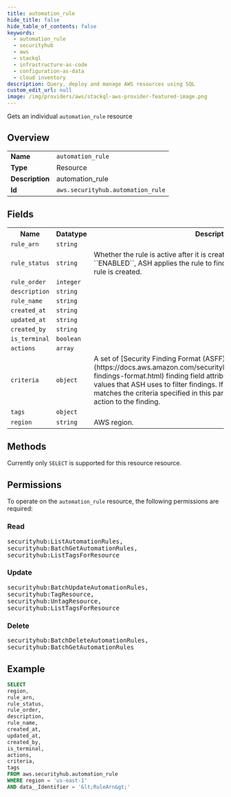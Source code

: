 ```yaml
---
title: automation_rule
hide_title: false
hide_table_of_contents: false
keywords:
  - automation_rule
  - securityhub
  - aws
  - stackql
  - infrastructure-as-code
  - configuration-as-data
  - cloud inventory
description: Query, deploy and manage AWS resources using SQL
custom_edit_url: null
image: /img/providers/aws/stackql-aws-provider-featured-image.png
---
```

Gets an individual <code>automation_rule</code> resource

## Overview
<table><tbody>
<tr><td><b>Name</b></td><td><code>automation_rule</code></td></tr>
<tr><td><b>Type</b></td><td>Resource</td></tr>
<tr><td><b>Description</b></td><td>automation_rule</td></tr>
<tr><td><b>Id</b></td><td><code>aws.securityhub.automation_rule</code></td></tr>
</tbody></table>

## Fields
<table><tbody>
<tr><th>Name</th><th>Datatype</th><th>Description</th></tr>
<tr><td><code>rule_arn</code></td><td><code>string</code></td><td></td></tr>
<tr><td><code>rule_status</code></td><td><code>string</code></td><td>Whether the rule is active after it is created. If this parameter is equal to ``ENABLED``, ASH applies the rule to findings and finding updates after the rule is created.</td></tr>
<tr><td><code>rule_order</code></td><td><code>integer</code></td><td></td></tr>
<tr><td><code>description</code></td><td><code>string</code></td><td></td></tr>
<tr><td><code>rule_name</code></td><td><code>string</code></td><td></td></tr>
<tr><td><code>created_at</code></td><td><code>string</code></td><td></td></tr>
<tr><td><code>updated_at</code></td><td><code>string</code></td><td></td></tr>
<tr><td><code>created_by</code></td><td><code>string</code></td><td></td></tr>
<tr><td><code>is_terminal</code></td><td><code>boolean</code></td><td></td></tr>
<tr><td><code>actions</code></td><td><code>array</code></td><td></td></tr>
<tr><td><code>criteria</code></td><td><code>object</code></td><td>A set of &#91;Security Finding Format (ASFF)&#93;(https:&#x2F;&#x2F;docs.aws.amazon.com&#x2F;securityhub&#x2F;latest&#x2F;userguide&#x2F;securityhub-findings-format.html) finding field attributes and corresponding expected values that ASH uses to filter findings. If a rule is enabled and a finding matches the criteria specified in this parameter, ASH applies the rule action to the finding.</td></tr>
<tr><td><code>tags</code></td><td><code>object</code></td><td></td></tr>
<tr><td><code>region</code></td><td><code>string</code></td><td>AWS region.</td></tr>

</tbody></table>

## Methods
Currently only <code>SELECT</code> is supported for this resource resource.

## Permissions

To operate on the <code>automation_rule</code> resource, the following permissions are required:

### Read
<pre>
securityhub:ListAutomationRules,
securityhub:BatchGetAutomationRules,
securityhub:ListTagsForResource</pre>

### Update
<pre>
securityhub:BatchUpdateAutomationRules,
securityhub:TagResource,
securityhub:UntagResource,
securityhub:ListTagsForResource</pre>

### Delete
<pre>
securityhub:BatchDeleteAutomationRules,
securityhub:BatchGetAutomationRules</pre>


## Example
```sql
SELECT
region,
rule_arn,
rule_status,
rule_order,
description,
rule_name,
created_at,
updated_at,
created_by,
is_terminal,
actions,
criteria,
tags
FROM aws.securityhub.automation_rule
WHERE region = 'us-east-1'
AND data__Identifier = '&lt;RuleArn&gt;'
```
